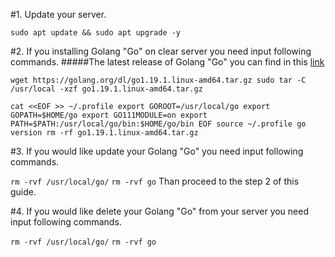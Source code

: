 #1. Update your server.

`sudo apt update && sudo apt upgrade -y`

#2. If you installing Golang "Go" on clear server you need input following commands.
#####The latest release of Golang "Go" you can find in this [link](https://go.dev/dl/)

`wget https://golang.org/dl/go1.19.1.linux-amd64.tar.gz
sudo tar -C /usr/local -xzf go1.19.1.linux-amd64.tar.gz`

`cat <<EOF >> ~/.profile
export GOROOT=/usr/local/go
export GOPATH=$HOME/go
export GO111MODULE=on
export PATH=$PATH:/usr/local/go/bin:$HOME/go/bin
EOF
source ~/.profile
go version
rm -rf go1.19.1.linux-amd64.tar.gz`

#3. If you would like update your Golang "Go" you need input following commands.

`rm -rvf /usr/local/go/`
`rm -rvf go`
Than proceed to the step 2 of this guide.

#4. If you would like delete your Golang "Go" from your server you need input following commands.

`rm -rvf /usr/local/go/`
`rm -rvf go`
